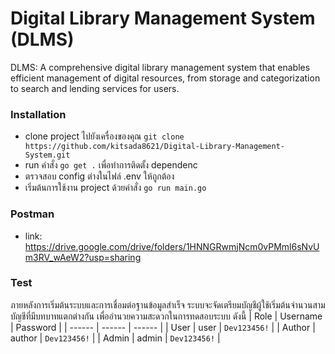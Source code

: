 # Digital Library Management System (DLMS)
DLMS: A comprehensive digital library management system that enables efficient management of digital resources, from storage and categorization to search and lending services for users.

### Installation
- clone project ไปยังเครื่องของคุณ `git clone https://github.com/kitsada8621/Digital-Library-Management-System.git`
- run คำสั่ง `go get .` เพื่อทำการติดตั้ง dependenc
- ตรวจสอบ config ต่างในไฟล์ .env ให้ถูกต้อง
- เริ่มต้นการใช้งาน project ด้วยคำสั่ง `go run main.go`

### Postman
 - link: https://drive.google.com/drive/folders/1HNNGRwmjNcm0vPMml6sNvUm3RV_wAeW2?usp=sharing

### Test
ภายหลังการเริ่มต้นระบบและการเชื่อมต่อฐานข้อมูลสำเร็จ ระบบจะจัดเตรียมบัญชีผู้ใช้เริ่มต้นจำนวนสามบัญชีที่มีบทบาทแตกต่างกัน เพื่ออำนวยความสะดวกในการทดสอบระบบ ดังนี้
| Role | Username | Password |
| ------ | ------ | ------ | 
| User | user | `Dev123456!` |
| Author | author | `Dev123456!` |
| Admin | admin | `Dev123456!` |